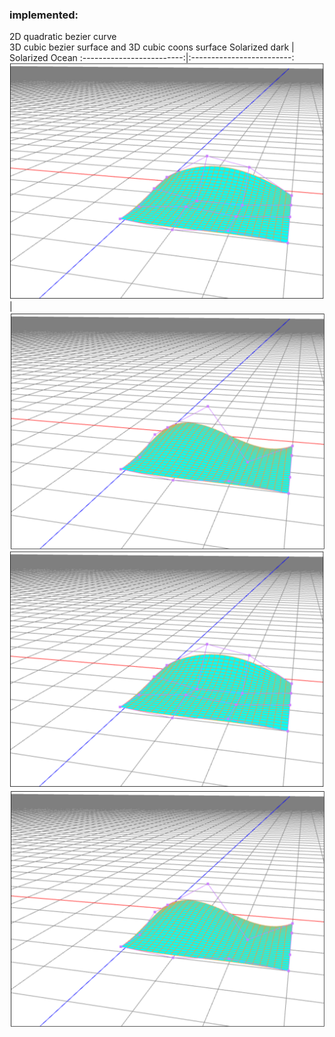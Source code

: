 ### implemented:  
2D quadratic bezier curve  
3D cubic bezier surface and 3D cubic coons surface
Solarized dark             |  Solarized Ocean
:-------------------------:|:-------------------------:
![](https://github.com/YanZhu00/WebGL_tasks/blob/main/screenshots/M1_bezier_surface.png)  |  ![](https://github.com/YanZhu00/WebGL_tasks/blob/main/screenshots/M1_coons_surface.png)
![](https://github.com/YanZhu00/WebGL_tasks/blob/main/screenshots/M1_bezier_surface.png)
![](https://github.com/YanZhu00/WebGL_tasks/blob/main/screenshots/M1_coons_surface.png)
